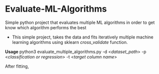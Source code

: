 # Evaluate-ML-Algorithms
Simple python project that evaluates multiple ML algorithms in order to get know which algorithm performs the best

- This simple project, takes the data and fits iteratively multiple machine learning algorithms using sklearn *cross_validate* function.

**Usage**
python3 evaluate_multiple_algorithms.py  -d <*dataset_path*> -p <*classification or regression*> -t <*target column name*>


After fitting, 

